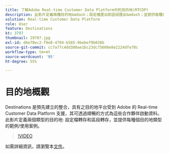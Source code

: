 ```yaml
---
title: 了解Adobe Real-time Customer Data Platform中的目的地(RTCDP)
description: 此影片定義兩種目的地&mdash；設定檔匯出和區段匯出&mdash；並提供每種目的地類型的範例/使用案例。
solution: Real-time Customer Data Platform
role: User
feature: Destinations
kt: 3797
thumbnail: 29707.jpg
exl-id: d6e78ec2-f9e0-4794-b585-9bebef9b036b
source-git-commit: cc7a77c4dd380ae1bc23dc75608e8e2224dfe78c
workflow-type: tm+mt
source-wordcount: '95'
ht-degree: 55%

---
```


# 目的地概觀

Destinations 是預先建立的整合，具有之目的地平台受到 Adobe 的 Real-time Customer Data Platform 支援，其可透過順暢的方式為這些合作夥伴啟動資料。此影片定義兩個類型的目的地: 設定檔轉存和區段轉存，並提供每種個目的地類型的範例/使用案例。

>[!VIDEO](https://video.tv.adobe.com/v/29707?quality=12&learn=on)

如需詳細資訊，請瀏覽本[文件](https://experienceleague.adobe.com/docs/experience-platform/rtcdp/destinations/destinations-overview.html)。

